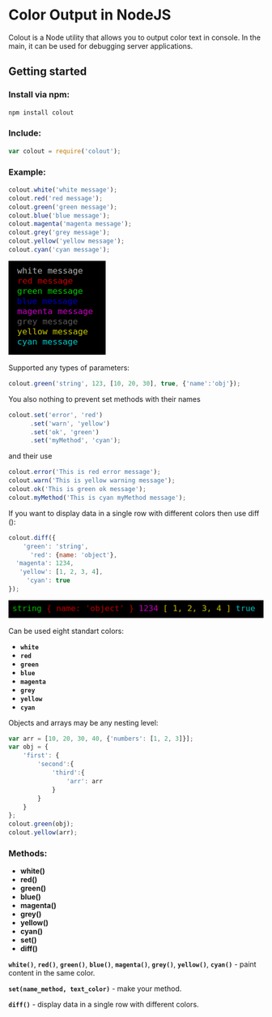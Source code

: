 # Color Output in NodeJS
Colout is a Node utility that allows you to output color text in console. In the main, it can be used for debugging server applications.
## Getting started
### Install via npm:
```javascript
npm install colout
```
### Include:
```javascript
var colout = require('colout');
```
### Example:
```javascript
colout.white('white message');
colout.red('red message');
colout.green('green message');
colout.blue('blue message');
colout.magenta('magenta message');
colout.grey('grey message');
colout.yellow('yellow message');
colout.cyan('cyan message');
```
![console output](https://github.com/cyberaktiv/colout/blob/master/test/output.png?raw=true)

Supported any types of parameters:
```javascript
colout.green('string', 123, [10, 20, 30], true, {'name':'obj'});
```
You also nothing to prevent set methods with their names
```javascript
colout.set('error', 'red')
      .set('warn', 'yellow')
      .set('ok', 'green')
      .set('myMethod', 'cyan');
```
and their use
```javascript
colout.error('This is red error message');
colout.warn('This is yellow warning message');
colout.ok('This is green ok message');
colout.myMethod('This is cyan myMethod message');
```
If you want to display data in a single row with different colors then use diff ():
```javascript
colout.diff({
    'green': 'string',
      'red': {name: 'object'},
  'magenta': 1234,
   'yellow': [1, 2, 3, 4],
     'cyan': true
});
```
![console output](https://github.com/cyberaktiv/colout/blob/master/test/output_diff.png?raw=true)

Can be used eight standart colors:
* **`white`**
* **`red`**
* **`green`**
* **`blue`**
* **`magenta`**
* **`grey`**
* **`yellow`**
* **`cyan`**

Objects and arrays may be any nesting level:
```javascript
var arr = [10, 20, 30, 40, {'numbers': [1, 2, 3]}];
var obj = {
    'first': {
        'second':{
            'third':{
                'arr': arr
            }   
        }
    }
};
colout.green(obj);
colout.yellow(arr);
```
### Methods:
- **white()**
- **red()**
- **green()**
- **blue()**
- **magenta()**
- **grey()**
- **yellow()**
- **cyan()**
- **set()**
- **diff()**

**`white()`**, **`red()`**, **`green()`**, **`blue()`**, **`magenta()`**, **`grey()`**, **`yellow()`**, **`cyan()`** - paint content in the same color.

**`set(name_method, text_color)`** - make your method.

**`diff()`** - display data in a single row with different colors.